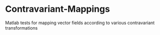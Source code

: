 # Contravariant-Mappings
Matlab tests for mapping vector fields according to various contravariant transformations
